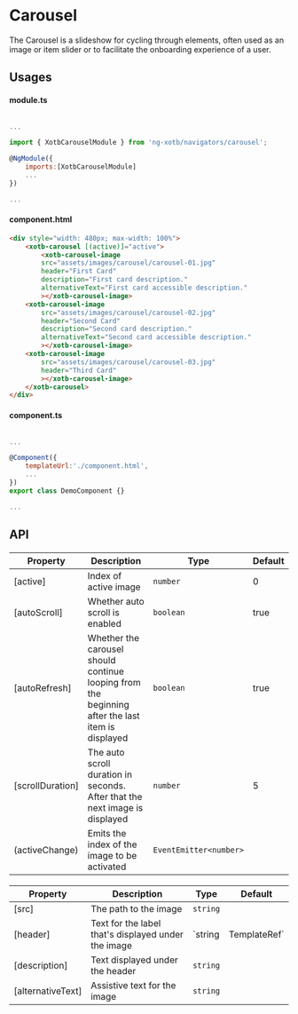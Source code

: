 # Carousel

The Carousel is a slideshow for cycling through elements, often used as an image or item slider or to facilitate the onboarding experience of a user.

## Usages

#### module.ts
```javascript

...

import { XotbCarouselModule } from 'ng-xotb/navigators/carousel';

@NgModule({
    imports:[XotbCarouselModule]
    ...
})

...
```

#### component.html
```html
<div style="width: 480px; max-width: 100%">
    <xotb-carousel [(active)]="active">
        <xotb-carousel-image
        src="assets/images/carousel/carousel-01.jpg"
        header="First Card"
        description="First card description."
        alternativeText="First card accessible description."
        ></xotb-carousel-image>
    <xotb-carousel-image
        src="assets/images/carousel/carousel-02.jpg"
        header="Second Card"
        description="Second card description."
        alternativeText="Second card accessible description."
        ></xotb-carousel-image>
    <xotb-carousel-image
        src="assets/images/carousel/carousel-03.jpg"
        header="Third Card"
        ></xotb-carousel-image>
    </xotb-carousel>
</div>
```

#### component.ts
```javascript

...

@Component({
    templateUrl:'./component.html',
    ...
})
export class DemoComponent {}

...
```

## API
 
#### <xotb-carousel>

| Property | Description | Type | Default |
| --- | --- | --- | --- |
| [active] | Index of active image | `number` | 0 |
| [autoScroll] | Whether auto scroll is enabled | `boolean` | true |
| [autoRefresh] | Whether the carousel should continue looping from the beginning after the last item is displayed | `boolean` | true |
| [scrollDuration] | The auto scroll duration in seconds. After that the next image is displayed | `number` | 5 |
| (activeChange) | Emits the index of the image to be activated | `EventEmitter<number>` |  |

#### <xotb-carousel-image>

| Property | Description | Type | Default |
| --- | --- | --- | --- |
| [src] | The path to the image | `string` | |
| [header] | Text for the label that's displayed under the image | `string | TemplateRef` |  |
| [description] | Text displayed under the header | `string` | |
| [alternativeText] | Assistive text for the image | `string` | |
